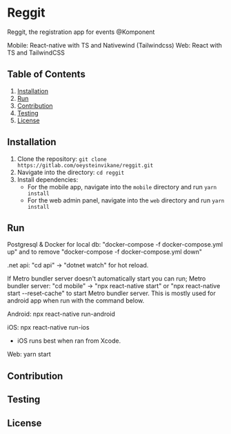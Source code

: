 # Reggit

Reggit, the registration app for events @Komponent

Mobile: React-native with TS and Nativewind (Tailwindcss)
Web: React with TS and TailwindCSS

## Table of Contents

1. [Installation](#installation)
2. [Run](#Run)
3. [Contribution](#contribution)
4. [Testing](#testing)
5. [License](#license)

## Installation

1. Clone the repository: `git clone https://gitlab.com/oeysteinvikane/reggit.git`
2. Navigate into the directory: `cd reggit`
3. Install dependencies:
   - For the mobile app, navigate into the `mobile` directory and run `yarn install`
   - For the web admin panel, navigate into the `web` directory and run `yarn install`

## Run

Postgresql & Docker for local db: "docker-compose -f docker-compose.yml up" and to remove "docker-compose -f docker-compose.yml down"

.net api: "cd api" -> "dotnet watch" for hot reload.

If Metro bundler server doesn't automatically start you can run;
Metro bundler server: "cd mobile" -> "npx react-native start" or "npx react-native start --reset-cache" to start Metro bundler server.
This is mostly used for android app when run with the command below.

Android: npx react-native run-android

iOS: npx react-native run-ios

- iOS runs best when ran from Xcode.

Web: yarn start

## Contribution

## Testing

## License
